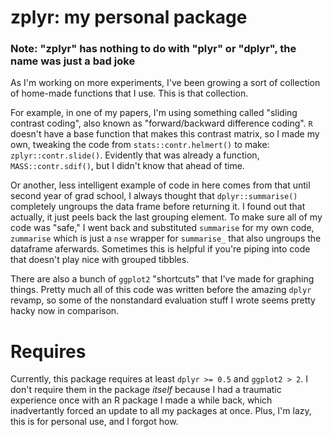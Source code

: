 # zplyr: my personal package

### Note: "zplyr" has nothing to do with "plyr" or "dplyr", the name was just a bad joke

As I'm working on more experiments, I've been growing a sort of collection of home-made functions that I use.  This is that collection.  

For example, in one of my papers, I'm using something called "sliding contrast coding", also known as "forward/backward difference coding". `R` doesn't have a base function that makes this contrast matrix, so I made my own, tweaking the code from `stats::contr.helmert()` to make: `zplyr::contr.slide()`. Evidently that was already a function, `MASS::contr.sdif()`, but I didn't know that ahead of time.

Or another, less intelligent example of code in here comes from that until second year of grad school, I always thought that `dplyr::summarise()` completely ungroups the data frame before returning it. I found out that actually, it just peels back the last grouping element. 
To make sure all of my code was "safe," I went back and substituted `summarise` for my own code, `zummarise` which is just a `nse` wrapper for `summarise_` that also ungroups the dataframe aferwards.  Sometimes this is helpful if you're piping into code that doesn't play nice with grouped tibbles.

There are also a bunch of `ggplot2` "shortcuts" that I've made for graphing things. Pretty much all of this code was written before the amazing `dplyr` revamp, so some of the nonstandard evaluation stuff I wrote seems pretty hacky now in comparison.

# Requires

Currently, this package requires at least `dplyr >= 0.5` and `ggplot2 > 2`. I don't require them in the package _itself_ because I had a traumatic experience once with an R package I made a while back, which inadvertantly forced an update to all my packages at once. Plus, I'm lazy, this is for personal use, and I forgot how.
